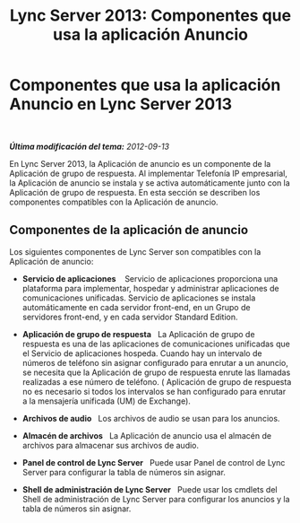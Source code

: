 ﻿---
title: 'Lync Server 2013: Componentes que usa la aplicación Anuncio'
TOCTitle: Componentes que usa la aplicación Anuncio
ms:assetid: 7b1a0281-cf31-459d-a734-5f10a129089c
ms:mtpsurl: https://technet.microsoft.com/es-es/library/Gg398608(v=OCS.15)
ms:contentKeyID: 48275768
ms.date: 01/07/2017
mtps_version: v=OCS.15
ms.translationtype: HT
---

# Componentes que usa la aplicación Anuncio en Lync Server 2013

 

_**Última modificación del tema:** 2012-09-13_

En Lync Server 2013, la Aplicación de anuncio es un componente de la Aplicación de grupo de respuesta. Al implementar Telefonía IP empresarial, la Aplicación de anuncio se instala y se activa automáticamente junto con la Aplicación de grupo de respuesta. En esta sección se describen los componentes compatibles con la Aplicación de anuncio.

## Componentes de la aplicación de anuncio

Los siguientes componentes de Lync Server son compatibles con la Aplicación de anuncio:

  - **Servicio de aplicaciones**    Servicio de aplicaciones proporciona una plataforma para implementar, hospedar y administrar aplicaciones de comunicaciones unificadas. Servicio de aplicaciones se instala automáticamente en cada servidor front-end, en un Grupo de servidores front-end, y en cada servidor Standard Edition.

  - **Aplicación de grupo de respuesta**   La Aplicación de grupo de respuesta es una de las aplicaciones de comunicaciones unificadas que el Servicio de aplicaciones hospeda. Cuando hay un intervalo de números de teléfono sin asignar configurado para enrutar a un anuncio, se necesita que la Aplicación de grupo de respuesta enrute las llamadas realizadas a ese número de teléfono. ( Aplicación de grupo de respuesta no es necesario si todos los intervalos se han configurado para enrutar a la mensajería unificada (UM) de Exchange).

  - **Archivos de audio**   Los archivos de audio se usan para los anuncios.

  - **Almacén de archivos**   La Aplicación de anuncio usa el almacén de archivos para almacenar sus archivos de audio.

  - **Panel de control de Lync Server**   Puede usar Panel de control de Lync Server para configurar la tabla de números sin asignar.

  - **Shell de administración de Lync Server**   Puede usar los cmdlets del Shell de administración de Lync Server para configurar los anuncios y la tabla de números sin asignar.

